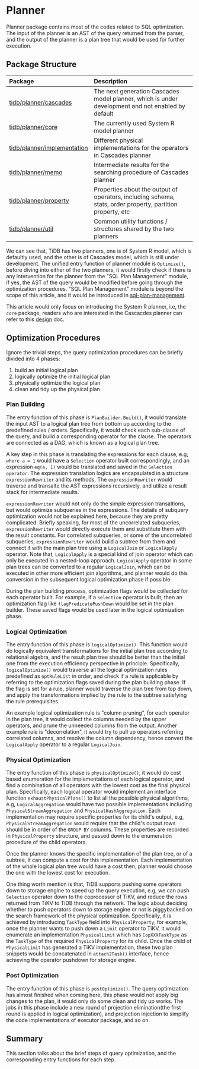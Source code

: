 # Planner

Planner package contains most of the codes related to SQL optimization. The input of the planner is an AST of the query returned from the parser, and the output of the planner is a plan tree that would be used for further execution.

## Package Structure

| Package                                                                                              | Description                                                                                                  |
| :--------------------------------------------------------------------------------------------------- | :------------------------------------------------------------------------------------------------------------|
| [tidb/planner/cascades](https://github.com/pingcap/tidb/tree/master/planner/cascades)                | The next generation Cascades model planner, which is under development and not enabled by default            |
| [tidb/planner/core](https://github.com/pingcap/tidb/tree/master/planner/core)                        | The currently used System R model planner                                                                    |
| [tidb/planner/implementation](https://github.com/pingcap/tidb/tree/master/planner/implementation)    | Different physical implementations for the operators in Cascades planner                                     |
| [tidb/planner/memo](https://github.com/pingcap/tidb/tree/master/planner/memo)                        | Intermediate results for the searching procedure of Cascades planner                                         |
| [tidb/planner/property](https://github.com/pingcap/tidb/tree/master/planner/property)                | Properties about the output of operators, including schema, stats, order property, partition property, etc   |
| [tidb/planner/util](https://github.com/pingcap/tidb/tree/master/planner/util)                        | Common utility functions / structures shared by the two planners                                             |

We can see that, TiDB has two planners, one is of System R model, which is defaultly used, and the other is of Cascades model, which is still under development. The unified entry function of planner module is `Optimize()`, before diving into either of the two planners, it would firstly check if there is any intervention for the planner from the "SQL Plan Management" module, if yes, the AST of the query would be modified before going through the optimization procedures. "SQL Plan Management" module is beyond the scope of this article, and it would be introduced in [sql-plan-management](https://github.com/pingcap/tidb-dev-guide/tree/master/src/understand-tidb/sql-plan-management.md).

This article would only focus on introducing the System R planner, i.e, the `core` package, readers who are interested in the Cascacdes planner can refer to this [design](https://github.com/pingcap/tidb/tree/master/docs/design/2018-08-29-new-planner.md) doc.

## Optimization Procedures

Ignore the trivial steps, the query optimization procedures can be briefly divided into 4 phases:

1. build an initial logical plan
2. logically optimize the initial logical plan
3. physically optimize the logical plan
4. clean and tidy up the physical plan

### Plan Building

The entry function of this phase is `PlanBuilder.Build()`, it would translate the input AST to a logical plan tree from bottom up according to the predefined rules / orders. Specifically, it would check each sub-clause of the query, and build a corresponding operator for the clause. The operators are connected as a DAG, which is known as a logical plan tree.

A key step in this phase is translating the expressions for each clause, e.g, `where a = 1` would have a `Selection` operator built correspondingly, and an expression `eq(a, 1)` would be translated and saved in the `Selection operator`. The expression translation logics are encapsulated in a structure `expressionRewriter` and its methods. The `expressionRewriter` would traverse and transalte the AST expressions recursively, and utilize a result stack for intermediate results.

`expressionRewriter` would not only do the simple expression transaltions, but would optimize subqueries in the expressions. The details of subquery optimization would not be explained here, because they are pretty complicated. Briefly speaking, for most of the uncorrelated subqueries, `expressionRewriter` would directly execute them and substitute them with the result constants. For correlated subqueries, or some of the uncorrelated subqueries, `expressionRewriter` would build a subtree from them and connect it with the main plan tree using a `LogicalJoin` or `LogicalApply` operator. Note that, `LogicalApply` is a special kind of join operator which can only be executed in a nested-loop approach. `LogicalApply` operator in some plan trees can be converted to a regular `LogicalJoin`, which can be executed in other more efficient join algorithms, and planner would do this conversion in the subsequent logical optimization phase if possible.

During the plan building process, optimization flags would be collected for each operator built. For example, if a `Selection` operator is built, then an optimization flag like `flagPredicatePushDown` would be set in the plan builder. These saved flags would be used later in the logical optimization phase.

### Logical Optimization

The entry function of this phase is `logicalOptimize()`. This function would do logically equivalent transformations for the initial plan tree according to relational algebra, and the result plan tree should be better than the initial one from the execution efficiency perspective in principle. Specifically, `logicalOptimize()` would traverse all the logical optimization rules predefined as `optRuleList` in order, and check if a rule is applicable by referring to the optimization flags saved during the plan building phase. If the flag is set for a rule, planner would traverse the plan tree from top down, and apply the transformations implied by the rule to the subtree satisfying the rule prerequisites.

An example logical optimization rule is "column pruning", for each operator in the plan tree, it would collect the columns needed by the upper operators, and prune the unneeded columns from the output. Another example rule is "decorrelation", it would try to pull up operators referring correlated columns, and resolve the column dependency, hence convert the `LogicalApply` operator to a regular `LogicalJoin`.

### Physical Optimization

The entry function of this phase is `physicalOptimize()`, it would do cost based enumeration for the implementations of each logical operator, and find a combination of all operators with the lowest cost as the final physical plan. Specifically, each logical operator would implement an interface function `exhaustPhysicalPlans()` to list all the possible physical algorithms, e.g, `LogicalAggregation` would have two possible implementations including `PhysicalStreamAggregation` and `PhysicalHashAggregation`. Each implementation may require specific properties for its child's output, e.g, `PhysicalStreamAggregation` would require that the child's output rows should be in order of the `GROUP BY` columns. These properties are recorded in `PhysicalProperty` structure, and passed down to the enumeration procedure of the child operators.

Once the planner knows the specific implementation of the plan tree, or of a subtree, it can compute a cost for this implementation. Each implementation of the whole logical plan tree would have a cost then, planner would choose the one with the lowest cost for execution.

One thing worth mention is that, TiDB supports pushing some operators down to storage engine to speed up the query execution, e.g, we can push `Selection` operator down to the coprocessor of TiKV, and reduce the rows returned from TiKV to TiDB through the network. The logic about deciding whether to push operators down to storage engine or not is piggybacked on the search framework of the physical optimization. Specifically, it is achieved by introducing `TaskType` field into `PhysicalProperty`, for example, once the planner wants to push down a `Limit` operator to TiKV, it would enumerate an implementation `PhysicalLimit` which has `CopXXXTaskType` as the `TaskType` of the required `PhysicalProperty` for its child. Once the child of `PhysicalLimit` has generated a TiKV implementation, these two plan snippets would be concatenated in `attach2Task()` interface, hence achieving the operator pushdown for storage engine.

### Post Optimization

The entry function of this phase is `postOptimize()`. The query optimization has almost finished when coming here, this phase would not apply big changes to the plan, it would only do some clean and tidy up works. The jobs in this phase include a new round of projection elimination(the first round is applied in logical optimization), and projection injection to simplify the code implementations of executor package, and so on.

## Summary

This section talks about the brief steps of query optimization, and the corresponding entry functions for each step.
